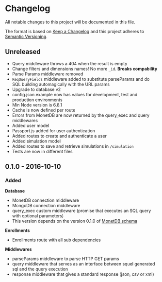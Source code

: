 # Changelog
All notable changes to this project will be documented in this file.

The format is based on [Keep a Changelog](http://keepachangelog.com/)
and this project adheres to [Semantic Versioning](http://semver.org/).

## Unreleased
- Query middleware throws a 404 when the result is empty
- Change filters and dimensions names! No more `_id`. **Breaks compability**
- Parse Params middleware removed
- `ReqQueryFields` middleware added to substitute parseParams and do SQL building automagically with the URL params
- Upgrade to database v2
- config.json.example now has values for development, test and production environments
- Min Node version is 6.8.1
- Cache is now defined per route
- Errors from MonetDB are now returned by the query_exec and query middlewares
- Added user model
- Passport.js added for user authentication
- Added routes to create and authenticate a user
- Added simulation model
- Added routes to save and retrieve simulations in `/simulation`
- Tests are now in different files

## 0.1.0 - 2016-10-10
### Added
**Database**
- MonetDB connection middleware
- MongoDB connection middleware
- query_exec custom middleware (promise that executes an SQL query with optional parameters)
- This version depends on the version 0.1.0 of [MonetDB schema](https://gitlab.c3sl.ufpr.br/simcaq/monetdb)

**Enrollments**
- Enrollments route with all sub dependencies

**Middlewares**
- parseParams middleware to parse HTTP GET params
- query middleware that serves as an interface between squel generated sql and the query execution
- response middleware that gives a standard response (json, csv or xml)
